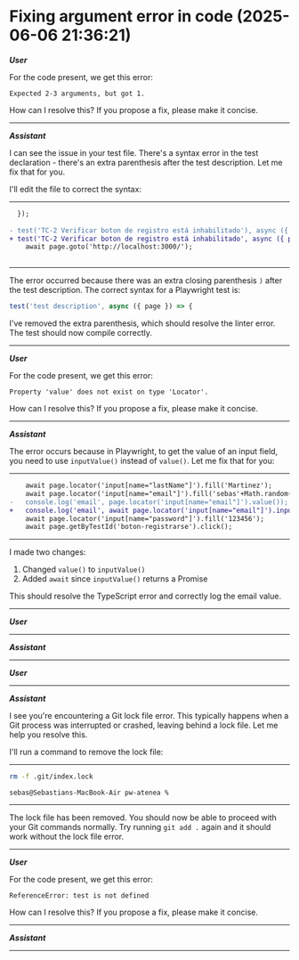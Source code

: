 <!-- Generated by SpecStory -->

# Fixing argument error in code (2025-06-06 21:36:21)

_**User**_

For the code present, we get this error:
```
Expected 2-3 arguments, but got 1.
```
How can I resolve this? If you propose a fix, please make it concise.

---

_**Assistant**_

I can see the issue in your test file. There's a syntax error in the test declaration - there's an extra parenthesis after the test description. Let me fix that for you.

I'll edit the file to correct the syntax:


---

```diff
  });
  
- test('TC-2 Verificar boton de registro está inhabilitado'), async ({ page }) => {
+ test('TC-2 Verificar boton de registro está inhabilitado', async ({ page }) => {
    await page.goto('http://localhost:3000/');
  
```

---

The error occurred because there was an extra closing parenthesis `)` after the test description. The correct syntax for a Playwright test is:
```typescript
test('test description', async ({ page }) => {
```

I've removed the extra parenthesis, which should resolve the linter error. The test should now compile correctly.

---

_**User**_

For the code present, we get this error:
```
Property 'value' does not exist on type 'Locator'.
```
How can I resolve this? If you propose a fix, please make it concise.

---

_**Assistant**_

The error occurs because in Playwright, to get the value of an input field, you need to use `inputValue()` instead of `value()`. Let me fix that for you:


---

```diff
    await page.locator('input[name="lastName"]').fill('Martinez');
    await page.locator('input[name="email"]').fill('sebas'+Math.random()+'@gmail.com');
-   console.log('email', page.locator('input[name="email"]').value());
+   console.log('email', await page.locator('input[name="email"]').inputValue());
    await page.locator('input[name="password"]').fill('123456');
    await page.getByTestId('boton-registrarse').click();
```

---

I made two changes:
1. Changed `value()` to `inputValue()`
2. Added `await` since `inputValue()` returns a Promise

This should resolve the TypeScript error and correctly log the email value.

---

_**User**_



---

_**Assistant**_



---

_**User**_



---

_**Assistant**_

I see you're encountering a Git lock file error. This typically happens when a Git process was interrupted or crashed, leaving behind a lock file. Let me help you resolve this.

I'll run a command to remove the lock file:


---

```bash
rm -f .git/index.lock
```

```
sebas@Sebastians-MacBook-Air pw-atenea % 

```

---

The lock file has been removed. You should now be able to proceed with your Git commands normally. Try running `git add .` again and it should work without the lock file error.

---

_**User**_

For the code present, we get this error:
```
ReferenceError: test is not defined
```
How can I resolve this? If you propose a fix, please make it concise.

---

_**Assistant**_



---

